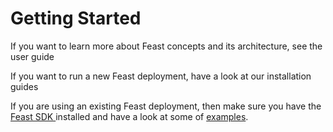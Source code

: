 # Getting Started

If you want to learn more about Feast concepts and its architecture, see the user guide

If you want to run a new Feast deployment, have a look at our installation guides

If you are using an existing Feast deployment, then make sure you have the [Feast SDK ](feast-sdk.md)installed and have a look at some of [examples](https://github.com/gojek/feast/tree/master/examples).



